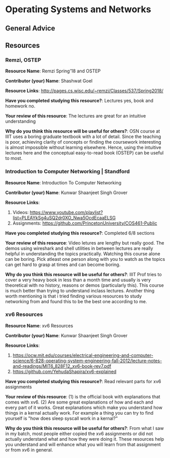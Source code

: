 # Operating Systems and Networks

## General Advice

## Resources

### Remzi, OSTEP

**Resource Name**: Remzi Spring'18 and OSTEP

**Contributor (your) Name**: Shashwat Goel

**Resource Links**: http://pages.cs.wisc.edu/~remzi/Classes/537/Spring2018/

**Have you completed studying this resource?**: Lectures yes, book and homework no.

**Your review of this resource**: The lectures are great for an intuitive understanding

**Why do you think this resource will be useful for others?**: OSN course at IIIT uses a boring graduate textbook with a lot of detail. Since the teaching is poor, achieving clarity of concepts or finding the coursework interesting is almost impossible without learning elsewhere. Hence, using the intuitive lectures here and the conceptual easy-to-read book (OSTEP) can be useful to most.

### Introduction to Computer Networking | Standford

**Resource Name**: Introduction To Computer Networking

**Contributor (your) Name**: Kunwar Shaanjeet Singh Grover

**Resource Links**: 
1. Videos: https://www.youtube.com/playlist?list=PLEAYkSg4uSQ2dr0XO_Nwa5OcdEcaaELSG
2. Assignments:  https://github.com/PrincetonUniversity/COS461-Public

**Have you completed studying this resource?**: Completed 6/8 sections

**Your review of this resource**: Video letures are lengthy but really good. The demos using wireshark and shell utilities in between lectures are really helpful in understanding the topics practically. Watching this course alone can be boring. Pick atleast one person along with you to watch as the topics can get hard to grasp at times and can become boring.

**Why do you think this resource will be useful for others?**: IIIT Prof tries to cover a very heavy book in less than a month time and usually is very theoretical with no history, reasons or demos (particularly this). This course is much better than trying to understand inclass lectures. Another thing worth mentioning is that i tried finding various resources to study networking from and found this to be the best one according to me.  

### xv6 Resources

**Resource Name**: xv6 Resources

**Contributor (your) Name**: Kunwar Shaanjeet Singh Grover

**Resource Links**: 
1. https://ocw.mit.edu/courses/electrical-engineering-and-computer-science/6-828-operating-system-engineering-fall-2012/lecture-notes-and-readings/MIT6_828F12_xv6-book-rev7.pdf
2. https://github.com/YehudaShapira/xv6-explained

**Have you completed studying this resource?**: Read relevant parts for xv6 assignments

**Your review of this resource**: (1) is the official book with explanations that comes with xv6. (2) Are some great explanations of how and each and every part of it works. Great explanations which make you understand how things in a kernal actually work. For example a thing you can try to find yourself is "how does sleep syscall work in a kernal?"

**Why do you think this resource will be useful for others?**: From what I saw in my batch, most people either copied the xv6 assignments or did not actually understand what and how they were doing it. These resources help you understand and will enhance what you will learn from that assignment or from xv6 in general.
